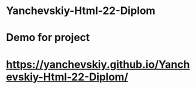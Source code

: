 # Yanchevskiy-Html-22-Diplom
# Demo for project  
# https://yanchevskiy.github.io/Yanchevskiy-Html-22-Diplom/
